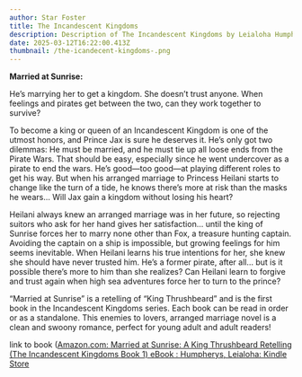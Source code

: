 ```yaml
---
author: Star Foster
title: The Incandescent Kingdoms
description: Description of The Incandescent Kingdoms by Leialoha Humpherys
date: 2025-03-12T16:22:00.413Z
thumbnail: /the-icandecent-kingdoms-.png
---
```

**Married at Sunrise:**

He’s marrying her to get a kingdom. She doesn’t trust anyone. When feelings and pirates get between the two, can they work together to survive?

To become a king or queen of an Incandescent Kingdom is one of the utmost honors, and Prince Jax is sure he deserves it. He’s only got two dilemmas: He must be married, and he must tie up all loose ends from the Pirate Wars. That should be easy, especially since he went undercover as a pirate to end the wars. He’s good—too good—at playing different roles to get his way. But when his arranged marriage to Princess Heilani starts to change like the turn of a tide, he knows there’s more at risk than the masks he wears... Will Jax gain a kingdom without losing his heart?

Heilani always knew an arranged marriage was in her future, so rejecting suitors who ask for her hand gives her satisfaction... until the king of Sunrise forces her to marry none other than Fox, a treasure hunting captain. Avoiding the captain on a ship is impossible, but growing feelings for him seems inevitable. When Heilani learns his true intentions for her, she knew she should have never trusted him. He’s a former pirate, after all... but is it possible there’s more to him than she realizes? Can Heilani learn to forgive and trust again when high sea adventures force her to turn to the prince?

“Married at Sunrise” is a retelling of “King Thrushbeard” and is the first book in the Incandescent Kingdoms series. Each book can be read in order or as a standalone. This enemies to lovers, arranged marriage novel is a clean and swoony romance, perfect for young adult and adult readers!

l﻿ink to book ([Amazon.com: Married at Sunrise: A King Thrushbeard Retelling (The Incandescent Kingdoms Book 1) eBook : Humpherys, Leialoha: Kindle Store](https://www.amazon.com/gp/product/B0C2WS58X7?ref_=dbs_m_mng_rwt_calw_tkin_0&storeType=ebooks)